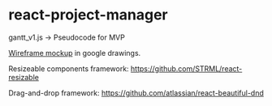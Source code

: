 # react-project-manager

gantt_v1.js -> Pseudocode for MVP

[Wireframe mockup](https://docs.google.com/drawings/d/1ik6u2L2tU6HjCKC-xj1W3ZgOB8zJdJtN8cRIfeixH30/edit?usp=sharing) in google drawings.

Resizeable components framework: https://github.com/STRML/react-resizable

Drag-and-drop framework: https://github.com/atlassian/react-beautiful-dnd
